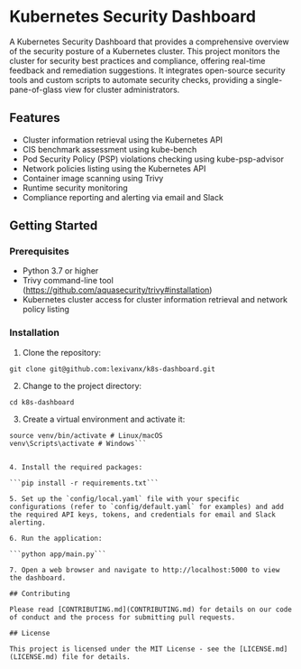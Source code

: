 # Kubernetes Security Dashboard

A Kubernetes Security Dashboard that provides a comprehensive overview of the security posture of a Kubernetes cluster. This project monitors the cluster for security best practices and compliance, offering real-time feedback and remediation suggestions. It integrates open-source security tools and custom scripts to automate security checks, providing a single-pane-of-glass view for cluster administrators.

## Features

- Cluster information retrieval using the Kubernetes API
- CIS benchmark assessment using kube-bench
- Pod Security Policy (PSP) violations checking using kube-psp-advisor
- Network policies listing using the Kubernetes API
- Container image scanning using Trivy
- Runtime security monitoring
- Compliance reporting and alerting via email and Slack

## Getting Started

### Prerequisites

- Python 3.7 or higher
- Trivy command-line tool (https://github.com/aquasecurity/trivy#installation)
- Kubernetes cluster access for cluster information retrieval and network policy listing

### Installation

1. Clone the repository:

```git clone git@github.com:lexivanx/k8s-dashboard.git```

2. Change to the project directory:

```cd k8s-dashboard```

3. Create a virtual environment and activate it:

```python3 -m venv venv
source venv/bin/activate # Linux/macOS
venv\Scripts\activate # Windows```


4. Install the required packages:

```pip install -r requirements.txt```

5. Set up the `config/local.yaml` file with your specific configurations (refer to `config/default.yaml` for examples) and add the required API keys, tokens, and credentials for email and Slack alerting.

6. Run the application:

```python app/main.py```

7. Open a web browser and navigate to http://localhost:5000 to view the dashboard.

## Contributing

Please read [CONTRIBUTING.md](CONTRIBUTING.md) for details on our code of conduct and the process for submitting pull requests.

## License

This project is licensed under the MIT License - see the [LICENSE.md](LICENSE.md) file for details.
